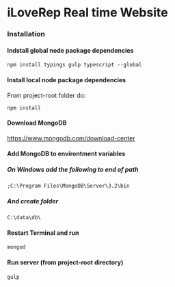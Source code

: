 # iLoveRep Real time Website

### Installation
#### Indstall global node package dependencies

    npm install typings gulp typescript --global

#### Install local node package dependencies
From project-root folder do:

    npm install

#### Download MongoDB
https://www.mongodb.com/download-center

#### Add MongoDB to environtment variables
##### On Windows add the following to end of path
    ;C:\Program Files\MongoDB\Server\3.2\bin

##### And create folder

    C:\data\db\

#### Restart Terminal and run

    mongod

#### Run server (from project-root directory)
    gulp
